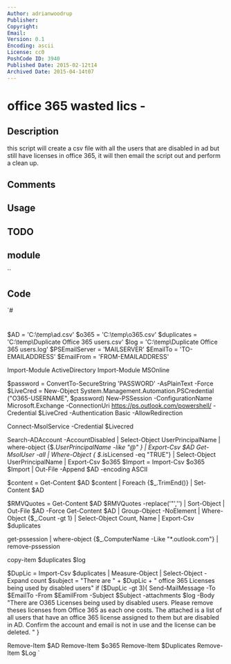 ```yaml
---
Author: adrianwoodrup
Publisher: 
Copyright: 
Email: 
Version: 0.1
Encoding: ascii
License: cc0
PoshCode ID: 3940
Published Date: 2015-02-12t14
Archived Date: 2015-04-14t07
---
```


# office 365 wasted lics - 

## Description

this script will create a csv file with all the users that are disabled in ad but still have licenses in office 365, it will then email the script out and perform a clean up.

## Comments



## Usage



## TODO



## module

``

## Code

`#
 #
 $AD = 'C:\temp\ad.csv'
 $o365 = 'C:\temp\o365.csv'
 $duplicates = 'C:\temp\Duplicate Office 365 users.csv'
 $log = 'C:\temp\Duplicate Office 365 users.log'
 $PSEmailServer = 'MAILSERVER'
 $EmailTo = 'TO-EMAILADDRESS'
 $EmailFrom = 'FROM-EMAILADDRESS'
 
 Import-Module ActiveDirectory 
 Import-Module MSOnline
 
 $password = ConvertTo-SecureString 'PASSWORD' -AsPlainText -Force
 $LiveCred = New-Object System.Management.Automation.PSCredential ("O365-USERNAME", $password)
 New-PSSession -ConfigurationName Microsoft.Exchange -ConnectionUri https://ps.outlook.com/powershell/ -Credential $LiveCred -Authentication Basic -AllowRedirection
 
 Connect-MsolService -Credential $Livecred
 
 Search-ADAccount -AccountDisabled | Select-Object UserPrincipalName | where-object {$_.UserPrincipalName -like "*@*" }  | Export-Csv $AD
 Get-MsolUser -all | Where-Object { $_.isLicensed -eq "TRUE"} | Select-Object UserPrincipalName | Export-Csv $o365
 $Import = Import-Csv $o365
 $Import | Out-File -Append $AD -encoding ASCII
 
 $content = Get-Content $AD
 $content | Foreach {$_.TrimEnd()} | Set-Content $AD
 
 $RMVQuotes = Get-Content $AD 
 $RMVQuotes -replace('"','') | Sort-Object | Out-File $AD -Force
 Get-Content $AD | Group-Object -NoElement | Where-Object {$_.Count -gt 1} | Select-Object Count, Name | Export-Csv $duplicates
 
 get-pssession | where-object {$_.ComputerName -Like "*.outlook.com"} | remove-pssession
 
 copy-item $duplicates $log
 
 $DupLic = Import-Csv $duplicates | Measure-Object | Select-Object -Expand count
 $subject = "There are " + $DupLic + " office 365 Licenses being used by disabled users"
 if ($DupLic -gt 3){
 	Send-MailMessage -To $EmailTo -From $EamilFrom -Subject $Subject -attachments $log -Body "There are O365 Licenses being used by disabled users. Please remove theses licenses from Office 365 as each one costs. The attached is a list of all users that have an office 365 license assigned to them but are disabled in AD. Confirm the account and email is not in use and the license can be deleted. "
 }
 
 Remove-Item $AD
 Remove-Item $o365
 Remove-Item $Duplicates
 Remove-Item $Log
`

